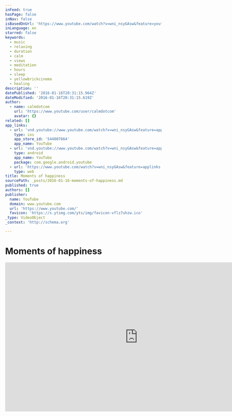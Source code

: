 ```yaml
---
inFeed: true
hasPage: false
inNav: false
isBasedOnUrl: 'https://www.youtube.com/watch?v=wni_nsyGAsw&feature=youtu.be'
inLanguage: en
starred: false
keywords:
  - music
  - relaxing
  - duration
  - calm
  - views
  - meditation
  - hours
  - sleep
  - yellowbrickcinema
  - healing
description: ''
datePublished: '2016-01-16T20:31:15.964Z'
dateModified: '2016-01-16T20:31:15.619Z'
author:
  - name: calmdotcom
    url: 'https://www.youtube.com/user/calmdotcom'
    avatar: {}
related: []
app_links:
  - url: 'vnd.youtube://www.youtube.com/watch?v=wni_nsyGAsw&feature=applinks'
    type: ios
    app_store_id: '544007664'
    app_name: YouTube
  - url: 'vnd.youtube://www.youtube.com/watch?v=wni_nsyGAsw&feature=applinks'
    type: android
    app_name: YouTube
    package: com.google.android.youtube
  - url: 'https://www.youtube.com/watch?v=wni_nsyGAsw&feature=applinks'
    type: web
title: Moments of happiness
sourcePath: _posts/2016-01-16-moments-of-happiness.md
published: true
authors: []
publisher:
  name: YouTube
  domain: www.youtube.com
  url: 'https://www.youtube.com/'
  favicon: 'https://s.ytimg.com/yts/img/favicon-vflz7uhzw.ico'
_type: VideoObject
_context: 'http://schema.org'

---
```

# Moments of happiness

<iframe src="https://cdn.embedly.com/widgets/media.html?src=https%3A%2F%2Fwww.youtube.com%2Fembed%2Fwni_nsyGAsw%3Ffeature%3Doembed&amp;url=https%3A%2F%2Fwww.youtube.com%2Fwatch%3Fv%3Dwni_nsyGAsw%26feature%3Dyoutu.be&amp;image=https%3A%2F%2Fi.ytimg.com%2Fvi%2Fwni_nsyGAsw%2Fhqdefault.jpg&amp;key=b7d04c9b404c499eba89ee7072e1c4f7&amp;type=text%2Fhtml&amp;schema=youtube" width="854" height="480" scrolling="no" frameborder="0" allowfullscreen="allowfullscreen" style=""></iframe>